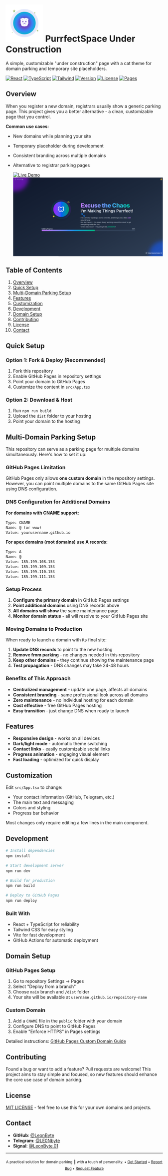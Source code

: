 # <img src="public/logo.svg" alt="PurrfectSpace Logo" width="120" height="120"> PurrfectSpace Under Construction
  
  A simple, customizable "under construction" page with a cat theme for domain parking and temporary site placeholders.
  
  [![React](https://img.shields.io/badge/react-19.1.0-blue?style=flat-square&logo=react)](https://react.dev/versions)
  [![TypeScript](https://img.shields.io/badge/typescript-5.8.3-blue?style=flat-square&logo=typescript)](https://www.typescriptlang.org/docs/handbook/release-notes/typescript-5-8.html)
  [![Tailwind](https://img.shields.io/badge/tailwind-4.1.5-blue?style=flat-square&logo=tailwindcss)](https://tailwindcss.com/docs/installation/using-vite)
  [![Version](https://img.shields.io/badge/version-v2.0.0-green)](https://github.com/LeonByte/PurrfectSpaceUnderConstruction/releases)
  [![License](https://img.shields.io/badge/license-MIT-green?style=flat-square)](https://opensource.org/licenses/MIT)
  [![Pages](https://img.shields.io/badge/github-pages-ready-orange?style=flat-square)](https://leonbyte.github.io/PurrfectSpaceUnderConstruction/)

## Overview

When you register a new domain, registrars usually show a generic parking page. This project gives you a better alternative - a clean, customizable page that you control.

**Common use cases:**
- New domains while planning your site
- Temporary placeholder during development  
- Consistent branding across multiple domains
- Alternative to registrar parking pages

  [![Live Demo](https://img.shields.io/badge/Live-Demo_Preview-green?style=flat-square)](https://leonbyte.github.io/PurrfectSpaceUnderConstruction/)
  ![Project Banner](public/og-image.png)


## Table of Contents

1. [Overview](#overview)
2. [Quick Setup](#quick-setup)
3. [Multi-Domain Parking Setup](#multi-domain-parking-setup)
4. [Features](#eatures)
5. [Customization](#customization)
6. [Development](#development)
7. [Domain Setup](#domain-setup)
8. [Contributing](#contributing)
9. [License](#license)
10. [Contact](#contact)

## Quick Setup

### Option 1: Fork & Deploy (Recommended)
1. Fork this repository
2. Enable GitHub Pages in repository settings
3. Point your domain to GitHub Pages
4. Customize the content in `src/App.tsx`

### Option 2: Download & Host
1. Run `npm run build` 
2. Upload the `dist` folder to your hosting
3. Point your domain to the hosting

## Multi-Domain Parking Setup

This repository can serve as a parking page for multiple domains simultaneously. Here's how to set it up:

### GitHub Pages Limitation
GitHub Pages only allows **one custom domain** in the repository settings. However, you can point multiple domains to the same GitHub Pages site using DNS configuration.

### DNS Configuration for Additional Domains

**For domains with CNAME support:**
```dns
Type: CNAME
Name: @ (or www)
Value: yourusername.github.io
```

**For apex domains (root domains) use A records:**
```dns
Type: A
Name: @
Value: 185.199.108.153
Value: 185.199.109.153  
Value: 185.199.110.153
Value: 185.199.111.153
```

### Setup Process

1. **Configure the primary domain** in GitHub Pages settings
2. **Point additional domains** using DNS records above
3. **All domains will show** the same maintenance page
4. **Monitor domain status** - all will resolve to your GitHub Pages site

### Moving Domains to Production

When ready to launch a domain with its final site:

1. **Update DNS records** to point to the new hosting
2. **Remove from parking** - no changes needed in this repository
3. **Keep other domains** - they continue showing the maintenance page
4. **Test propagation** - DNS changes may take 24-48 hours

### Benefits of This Approach

- **Centralized management** - update one page, affects all domains
- **Consistent branding** - same professional look across all domains  
- **Zero maintenance** - no individual hosting for each domain
- **Cost effective** - free GitHub Pages hosting
- **Easy transition** - just change DNS when ready to launch

## Features

- **Responsive design** - works on all devices
- **Dark/light mode** - automatic theme switching
- **Contact links** - easily customizable social links
- **Progress animation** - engaging visual element
- **Fast loading** - optimized for quick display

## Customization

Edit `src/App.tsx` to change:
- Your contact information (GitHub, Telegram, etc.)
- The main text and messaging
- Colors and styling
- Progress bar behavior

Most changes only require editing a few lines in the main component.

## Development

```bash
# Install dependencies
npm install
```
```bash
# Start development server  
npm run dev
```
```bash
# Build for production
npm run build
```
```bash
# Deploy to GitHub Pages
npm run deploy
```

### Built With

- React + TypeScript for reliability
- Tailwind CSS for easy styling
- Vite for fast development
- GitHub Actions for automatic deployment

## Domain Setup

### GitHub Pages Setup
1. Go to repository Settings → Pages
2. Select "Deploy from a branch"
3. Choose `main` branch and `/dist` folder
4. Your site will be available at `username.github.io/repository-name`

### Custom Domain
1. Add a `CNAME` file in the `public` folder with your domain
2. Configure DNS to point to GitHub Pages
3. Enable "Enforce HTTPS" in Pages settings

Detailed instructions: [GitHub Pages Custom Domain Guide](https://docs.github.com/en/pages/configuring-a-custom-domain-for-your-github-pages-site)

## Contributing

Found a bug or want to add a feature? Pull requests are welcome! This project aims to stay simple and focused, so new features should enhance the core use case of domain parking.

## License

[MIT LICENSE](LICENSE) - feel free to use this for your own domains and projects.

## Contact

- **GitHub**: [@LeonByte](https://github.com/LeonByte)
- **Telegram**: [@LE0Nbyte](https://t.me/LE0Nbyte)
- **Signal**: [@LeonByte.01](https://signal.me/#eu/MhNhKmpFitQ7EgMlhZjj4Fsa5iUDsjuBC1cVQEq0houuu7EGb8FC0qp5v0768BW-)

---

<div align="center">
  <sub>A practical solution for domain parking 🐾 with a touch of personality. • <a href="#quick-setup">Get Started</a> • <a href="https://github.com/LeonByte/PurrfectSpaceUnderConstruction/issues">Report Bug</a> • <a href="https://github.com/LeonByte/PurrfectSpaceUnderConstruction/issues">Request Feature</a></sub>
</div>

